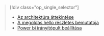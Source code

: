> [!div class="op_single_selector"]
> * [Az architektúra áttekintése](../articles/machine-learning/cortana-analytics-playbook-vehicle-telemetry.md)
> * [A megoldás hello részletes bemutatója](../articles/machine-learning/cortana-analytics-playbook-vehicle-telemetry-deep-dive.md)
> * [Power bi irányítópult beállítása](../articles/machine-learning/cortana-analytics-playbook-vehicle-telemetry-powerbi.md)
> 
> 

